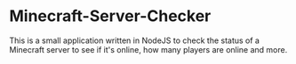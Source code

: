 # Minecraft-Server-Checker
This is a small application written in NodeJS to check the status of a Minecraft server to see if it's online, how many players are online and more.

